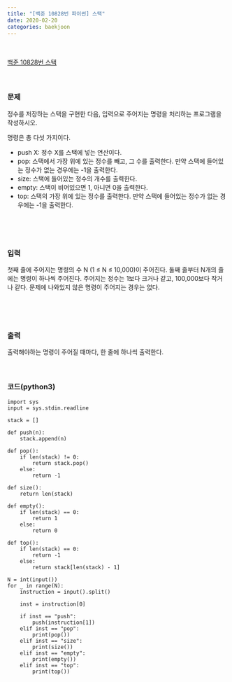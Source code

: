 ```yaml
---
title: "[백준 10828번 파이썬] 스택"
date: 2020-02-20
categories: baekjoon
---
```


<br><br>
[백준 10828번 스택](https://www.acmicpc.net/problem/10828)
<br><br><br>

### 문제<br>
정수를 저장하는 스택을 구현한 다음, 입력으로 주어지는 명령을 처리하는 프로그램을 작성하시오.

명령은 총 다섯 가지이다.

- push X: 정수 X를 스택에 넣는 연산이다.
- pop: 스택에서 가장 위에 있는 정수를 빼고, 그 수를 출력한다. 만약 스택에 들어있는 정수가 없는 경우에는 -1을 출력한다.
- size: 스택에 들어있는 정수의 개수를 출력한다.
- empty: 스택이 비어있으면 1, 아니면 0을 출력한다.
- top: 스택의 가장 위에 있는 정수를 출력한다. 만약 스택에 들어있는 정수가 없는 경우에는 -1을 출력한다.

<br><br><br>


### 입력<br>
첫째 줄에 주어지는 명령의 수 N (1 ≤ N ≤ 10,000)이 주어진다. 둘째 줄부터 N개의 줄에는 명령이 하나씩 주어진다. 주어지는 정수는 1보다 크거나 같고, 100,000보다 작거나 같다. 문제에 나와있지 않은 명령이 주어지는 경우는 없다.

<br><br><br>


### 출력<br>
출력해야하는 명령이 주어질 때마다, 한 줄에 하나씩 출력한다.
<br><br><br>


### 코드(python3)
```
import sys
input = sys.stdin.readline

stack = []

def push(n):
    stack.append(n)

def pop():
    if len(stack) != 0:
        return stack.pop()
    else:
        return -1

def size():
    return len(stack)

def empty():
    if len(stack) == 0:
        return 1
    else:
        return 0

def top():
    if len(stack) == 0:
        return -1
    else:
        return stack[len(stack) - 1]

N = int(input())
for _ in range(N):
    instruction = input().split()

    inst = instruction[0]

    if inst == "push":
        push(instruction[1])
    elif inst == "pop":
        print(pop())
    elif inst == "size":
        print(size())
    elif inst == "empty":
        print(empty())
    elif inst == "top":
        print(top())
```
